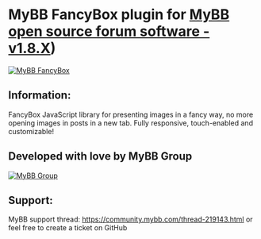 # MyBB FancyBox plugin for [MyBB open source forum software - v1.8.X](https://mybb.com/))

[![MyBB FancyBox](https://github.com/mybbgroup/MyBB_Fancybox/blob/master/mybbfancybox.png?raw=true "MyBB FancyBox")](https://mybb.com "MyBB FancyBox")

## Information:
FancyBox JavaScript library for presenting images in a fancy way, no more opening images in posts in a new tab. Fully responsive, touch-enabled and customizable!

## Developed with love by MyBB Group
[![MyBB Group](https://github.com/mybbgroup/MyBB_Fancybox/blob/master/mybbgrouplogo.png?raw=true "MyBB Group")](https://mybb.com "MyBB Group")

## Support:
MyBB support thread: https://community.mybb.com/thread-219143.html or feel free to create a ticket on GitHub
